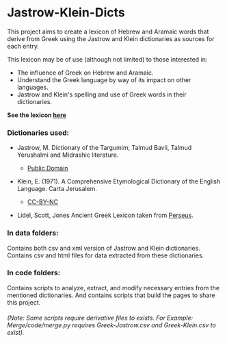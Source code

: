 # Jastrow-Klein-Dicts
This project aims to create a lexicon of Hebrew and Aramaic words that derive from Greek using
the Jastrow and Klein dictionaries as sources for each entry.

This lexicon may be of use (although not limited) to those interested in:
- The influence of Greek on Hebrew and Aramaic.
- Understand the Greek language by way of its impact on other languages.
- Jastrow and Klein's spelling and use of Greek words in their dictionaries.

**See the lexicon [here](https://braydenko.github.io/Jastrow-Klein-Dicts/)**

### Dictionaries used:
- Jastrow, M. Dictionary of the Targumim, Talmud Bavli, Talmud Yerushalmi and Midrashic literature.
  - [Public Domain](https://en.wikipedia.org/wiki/Public_domain)
- Klein, E. (1971). A Comprehensive Etymological Dictionary of the English Language. Carta Jerusalem.
  - [CC-BY-NC](https://creativecommons.org/licenses/by-nc/4.0/)

- Lidel, Scott, Jones Ancient Greek Lexicon taken from [Perseus](https://www.perseus.tufts.edu/hopper/).

### In data folders:
  Contains both csv and xml version of Jastrow and Klein dictionaries.
  Contains csv and html files for data extracted from these dictionaries.

### In code folders:
  Contains scripts to analyze, extract, and modify necessary entries from the mentioned dictionaries. 
  And contains scripts that build the pages to share this project.
  
  <h6>(Note: Some scripts require derivative files to exists. For Example: Merge/code/merge.py
  requires Greek-Jastrow.csv and Greek-Klein.csv to exist).<h6>

